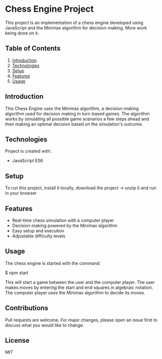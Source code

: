 # Chess Engine Project

This project is an implementation of a chess engine developed using JavaScript and the Minimax algorithm for decision-making. More work being done on it.

## Table of Contents

1. [Introduction](#introduction)
2. [Technologies](#technologies)
3. [Setup](#setup)
4. [Features](#features)
5. [Usage](#usage)

## Introduction

This Chess Engine uses the Minimax algorithm, a decision-making algorithm used for decision making in turn-based games. The algorithm works by simulating all possible game scenarios a few steps ahead and then making an optimal decision based on the simulation's outcome.

## Technologies

Project is created with:

* JavaScript ES6

## Setup

To run this project, install it locally, download the project -> unzip it and run in your browser

## Features

* Real-time chess simulation with a computer player
* Decision-making powered by the Minimax algorithm
* Easy setup and execution
* Adjustable difficulty levels

## Usage

The chess engine is started with the command:

$ npm start


This will start a game between the user and the computer player. The user makes moves by entering the start and end squares in algebraic notation. The computer player uses the Minimax algorithm to decide its moves.

## Contributions

Pull requests are welcome. For major changes, please open an issue first to discuss what you would like to change.

## License

MIT

